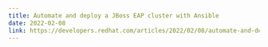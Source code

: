```yaml
---
title: Automate and deploy a JBoss EAP cluster with Ansible
date: 2022-02-08
link: https://developers.redhat.com/articles/2022/02/08/automate-and-deploy-jboss-eap-cluster-ansible
---
```


